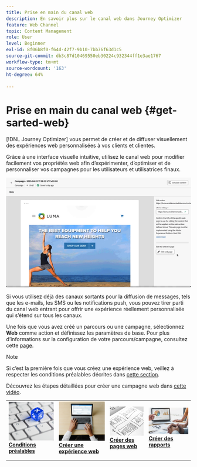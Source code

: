 ```yaml
---
title: Prise en main du canal web
description: En savoir plus sur le canal web dans Journey Optimizer
feature: Web Channel
topic: Content Management
role: User
level: Beginner
exl-id: 8f06b8f0-f64d-42f7-9b10-7bb76f63d1c5
source-git-commit: db3c87d10469550eb30224c932344ff1e3ae1767
workflow-type: tm+mt
source-wordcount: '163'
ht-degree: 64%

---
```


# Prise en main du canal web {#get-sarted-web}

[!DNL Journey Optimizer] vous permet de créer et de diffuser visuellement des expériences web personnalisées à vos clients et clientes.

Grâce à une interface visuelle intuitive, utilisez le canal web pour modifier facilement vos propriétés web afin d’expérimenter, d’optimiser et de personnaliser vos campagnes pour les utilisateurs et utilisatrices finaux.

![](../rn/assets/do-not-localize/web-authoring.gif)

Si vous utilisez déjà des canaux sortants pour la diffusion de messages, tels que les e-mails, les SMS ou les notifications push, vous pouvez tirer parti du canal web entrant pour offrir une expérience réellement personnalisée qui s’étend sur tous les canaux.

Une fois que vous avez créé un parcours ou une campagne, sélectionnez **Web** comme action et définissez les paramètres de base. Pour plus d’informations sur la configuration de votre parcours/campagne, consultez cette [page](create-web.md#create-web-experience).

>[!NOTE]
>
>Si c’est la première fois que vous créez une expérience web, veillez à respecter les conditions préalables décrites dans [cette section](web-prerequisites.md).

Découvrez les étapes détaillées pour créer une campagne web dans [cette vidéo](create-web.md#video).

<table style="table-layout:fixed"><tr style="border: 0;">
<td>
<a href="web-prerequisites.md">
<img alt="Prospect" src="../assets/do-not-localize/web-prerequisites.jpg">
</a>
<div><a href="web-prerequisites.md"><strong>Conditions préalables</strong>
</div>
<p>
</td>
<td>
<a href="create-web.md">
<img alt="Peu fréquent" src="../assets/do-not-localize/web-create.jpg">
</a>
<div>
<a href="create-web.md"><strong>Créer une expérience web</strong></a>
</div>
<p></td>
<td>
<a href="web-visual-editor.md">
<img alt="Validation" src="../assets/do-not-localize/web-design.jpg">
</a>
<div>
<a href="web-visual-editor.md"><strong>Créer des pages web</strong></a>
</div>
<p>
</td>
<td>
<a href="monitor-web-experiences.md">
<img alt="Validation" src="../assets/do-not-localize/web-reporting.jpg">
</a>
<div>
<a href="monitor-web-experiences.md"><strong>Créer des rapports</strong></a>
</div>
<p>
</td>
</tr></table>


